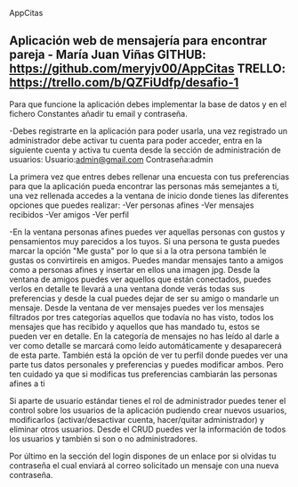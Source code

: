 AppCitas

Aplicación web de mensajería para encontrar pareja - María Juan Viñas
GITHUB: https://github.com/meryjv00/AppCitas
TRELLO: https://trello.com/b/QZFiUdfp/desafio-1
--------------------------------------------------------------------------------------------------------
Para que funcione la aplicación debes implementar la base de datos y en el fichero Constantes añadir tu email y contraseña.

-Debes registrarte en la aplicación para poder usarla, una vez registrado un administrador debe activar tu cuenta para poder
acceder, entra en la siguiente cuenta y activa tu cuenta desde la sección de administración de usuarios:
Usuario:admin@gmail.com 
Contraseña:admin

La primera vez que entres debes rellenar una encuesta con tus preferencias para que la aplicación pueda encontrar las personas más 
semejantes a ti, una vez rellenada accedes a la ventana de inicio donde tienes las diferentes opciones que puedes realizar:
-Ver personas afines
-Ver mensajes recibidos
-Ver amigos
-Ver perfil

-En la ventana personas afines puedes ver aquellas personas con gustos y pensamientos muy parecidos a los tuyos. Si una persona 
te gusta puedes marcar la opción "Me gusta" por lo que si a la otra persona también le gustas os convirtireis en amigos.
Puedes mandar mensajes tanto a amigos como a personas afines y insertar en ellos una imagen jpg.
Desde la ventana de amigos puedes ver aquellos que están conectados, puedes verlos en detalle te llevará a una ventana donde verás todas
sus preferencias y desde la cual puedes dejar de ser su amigo o mandarle un mensaje.
Desde la ventana de ver mensajes puedes ver los mensajes filtrados por tres categorías aquellos que todavía no has visto, todos los mensajes
que has recibido y aquellos que has mandado tu, estos se pueden ver en detalle.
En la categoría de mensajes no has leído al darle a ver como detalle se marcará como leído automáticamente y desaparecerá de esta 
parte.
También está la opción de ver tu perfil donde puedes ver una parte tus datos personales y preferencias y puedes modificar ambos.
Pero ten cuidado ya que si modificas tus preferencias cambiarán las personas afines a ti

Si aparte de usuario estándar tienes el rol de administrador puedes tener el control sobre los usuarios de la aplicación pudiendo
crear nuevos usuarios, modificarlos (activar/desactivar cuenta, hacer/quitar administrador) y eliminar otros usuarios.
Desde el CRUD puedes ver la información de todos los usuarios y también si son o no administradores.

Por último en la sección del login dispones de un enlace por si olvidas tu contraseña el cual enviará al correo solicitado
un mensaje con una nueva contraseña.

